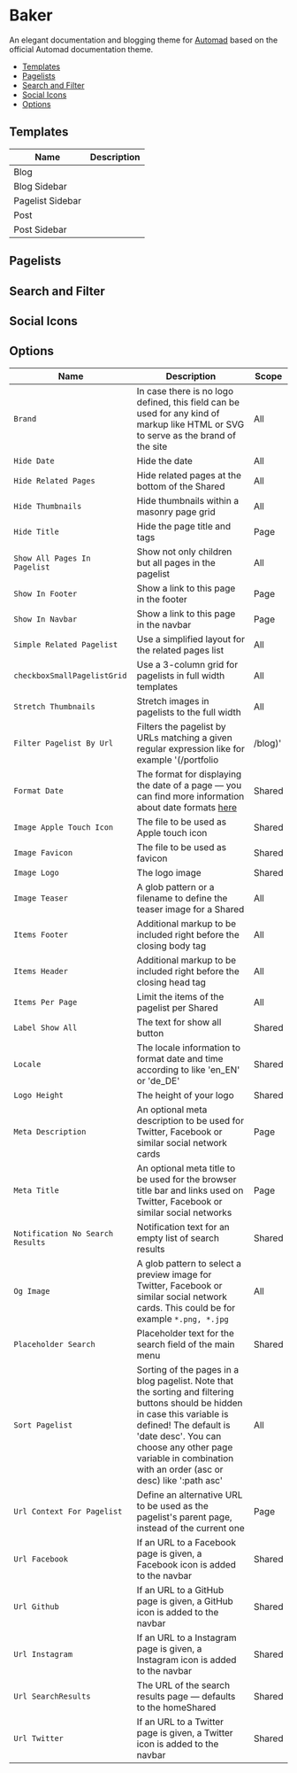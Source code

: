 # Baker

An elegant documentation and blogging theme for [Automad](https://automad.org) based on the official Automad documentation theme.

- [Templates](#templates)
- [Pagelists](#pagelists)
- [Search and Filter](#search-and-filter)
- [Social Icons](#social-icons)
- [Options](#options)

## Templates

| Name | Description |
| --- | --- |
| Blog |  |
| Blog Sidebar |  |
| Pagelist Sidebar |  |
| Post |  |
| Post Sidebar |  |

## Pagelists

## Search and Filter

## Social Icons

## Options

| Name | Description | Scope |
| --- | --- | --- |
| `Brand` | In case there is no logo defined, this field can be used for any kind of markup like HTML or SVG to serve as the brand of the site | All | 
| `Hide Date` | Hide the date | All | 
| `Hide Related Pages` | Hide related pages at the bottom of the Shared | All | 
| `Hide Thumbnails` | Hide thumbnails within a masonry page grid | All | 
| `Hide Title` | Hide the page title and tags | Page |
| `Show All Pages In Pagelist` | Show not only children but all pages in the pagelist | All | 
| `Show In Footer` | Show a link to this page in the footer | Page | 
| `Show In Navbar` | Show a link to this page in the navbar | Page | 
| `Simple Related Pagelist` | Use a simplified layout for the related pages list | All |
| `checkboxSmallPagelistGrid` | Use a 3-column grid for pagelists in full width templates | All | 
| `Stretch Thumbnails` | Stretch images in pagelists to the full width | All | 
| `Filter Pagelist By Url` | Filters the pagelist by URLs matching a given regular expression like for example '(/portfolio|/blog)' | All | 
| `Format Date` | The format for displaying the date of a page &mdash; you can find more information about date formats [here](https://www.php.net/manual/en/datetime.format.php) | Shared | 
| `Image Apple Touch Icon` | The file to be used as Apple touch icon | Shared | 
| `Image Favicon` | The file to be used as favicon | Shared | 
| `Image Logo` | The logo image | Shared | 
| `Image Teaser` | A glob pattern or a filename to define the teaser image for a Shared | All | 
| `Items Footer` | Additional markup to be included right before the closing body tag | All | 
| `Items Header` | Additional markup to be included right before the closing head tag | All | 
| `Items Per Page` | Limit the items of the pagelist per Shared | All | 
| `Label Show All` | The text for show all button | Shared | 
| `Locale` | The locale information to format date and time according to like 'en_EN' or 'de_DE' | Shared | 
| `Logo Height` | The height of your logo | Shared | 
| `Meta Description` | An optional meta description to be used for Twitter, Facebook or similar social network cards | Page | 
| `Meta Title` | An optional meta title to be used for the browser title bar and links used on Twitter, Facebook or similar social networks | Page | 
| `Notification No Search Results` | Notification text for an empty list of search results | Shared | 
| `Og Image` | A glob pattern to select a preview image for Twitter, Facebook or similar social network cards. This could be for example `*.png, *.jpg` | All | 
| `Placeholder Search` | Placeholder text for the search field of the main menu | Shared | 
| `Sort Pagelist` | Sorting of the pages in a blog pagelist. Note that the sorting and filtering buttons should be hidden in case this variable is defined! The default is 'date desc'. You can choose any other page variable in combination with an order (asc or desc) like ':path asc' | All | 
| `Url Context For Pagelist` | Define an alternative URL to be used as the pagelist's parent page, instead of the current one | Page | 
| `Url Facebook` | If an URL to a Facebook page is given, a Facebook icon is added to the navbar | Shared | 
| `Url Github` | If an URL to a GitHub page is given, a GitHub icon is added to the navbar | Shared | 
| `Url Instagram` | If an URL to a Instagram page is given, a Instagram icon is added to the navbar | Shared | 
| `Url SearchResults` | The URL of the search results page &mdash; defaults to the homeShared | Shared | 
| `Url Twitter` | If an URL to a Twitter page is given, a Twitter icon is added to the navbar | Shared | 